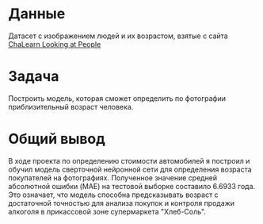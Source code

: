# Данные

Датасет с изображением людей и их возрастом, взятые с сайта [ChaLearn Looking at People](https://chalearnlap.cvc.uab.es/dataset/26/description/)

# Задача

Построить модель, которая сможет определить по фотографии приблизительный возраст человека.

# Общий вывод

В ходе проекта по определению стоимости автомобилей я построил и обучил модель сверточной нейронной сети для определения возраста покупателей на фотографиях. Полученное значение средней абсолютной ошибки (MAE) на тестовой выборке составило 6.6933 года. Это означает, что модель способна предсказывать возраст с достаточной точностью для анализа покупок и контроля продажи алкоголя в прикассовой зоне супермаркета "Хлеб-Соль".
